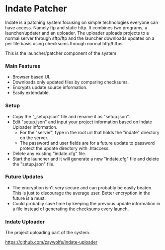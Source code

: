 # Indate Patcher
Indate is a patching system focusing on simple technologies everyone can have access. Namely ftp and static http. It combines two programs, a launcher/updater and an uploader. The uploader uploads projects to a normal server through sftp/ftp and the launcher downloads updates on a per file basis using checksums through normal http/https.

This is the launcher/patcher component of the system

### Main Features
- Browser based UI.
- Downloads only updated files by comparing checksums.
- Encrypts update source information.
- Easily extendable.

 ### Setup
- Copy the "_setup.json" file and rename it as "setup.json".
- Edit "setup.json" and input your project information based on Indate Uploader information.
   - For the "server", type in the root url that holds the "indate" directory on the server.
   - The password and user fields are for a future update to password protect the update directory with .htaccess.
- Delete any existing "indate.cfg" file.
- Start the launcher and it will generate a new "indate.cfg" file and delete the "setup.json" file.

 ### Future Updates
- The encryption isn't very secure and can probably be easily beaten. This is just to discourage the average user. Better encryption in the future is a must.
- Could probably save time by keeping the previous update information in a file instead of generating the checksums every launch.

### Indate Uploader
The project uploading part of the system.

https://github.com/zaywolfe/indate-uploader
